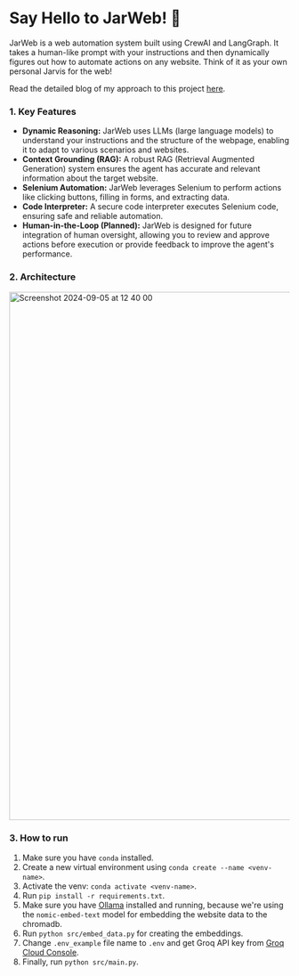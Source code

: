 # Say Hello to JarWeb! 👋

JarWeb is a web automation system built using CrewAI and LangGraph.  It takes a human-like prompt with your instructions and then dynamically figures out how to automate actions on any website. Think of it as your own personal Jarvis for the web!

Read the detailed blog of my approach to this project [here](https://haberdashery.vivekirl.space/private/interface-labs-assignment).

### 1. Key Features

- **Dynamic Reasoning:** JarWeb uses LLMs (large language models) to understand your instructions and the structure of the webpage, enabling it to adapt to various scenarios and websites.
- **Context Grounding (RAG):** A robust RAG (Retrieval Augmented Generation) system ensures the agent has accurate and relevant information about the target website.
- **Selenium Automation:**  JarWeb leverages Selenium to perform actions like clicking buttons, filling in forms, and extracting data. 
- **Code Interpreter:** A secure code interpreter executes Selenium code, ensuring safe and reliable automation. 
- **Human-in-the-Loop (Planned):**  JarWeb is designed for future integration of human oversight, allowing you to review and approve actions before execution or provide feedback to improve the agent's performance.
  
### 2. Architecture

<img width="949" alt="Screenshot 2024-09-05 at 12 40 00" src="https://github.com/user-attachments/assets/cdac58ac-91d4-485b-b3a5-127099e5fbae">

### 3. How to run

1. Make sure you have `conda` installed.
2. Create a new virtual environment using `conda create --name <venv-name>`.
3. Activate the venv: `conda activate <venv-name>`.
4. Run `pip install -r requirements.txt`.
5. Make sure you have [Ollama](https://ollama.com/download) installed and running, because we're using the `nomic-embed-text` model for embedding the website data to the chromadb.
6. Run `python src/embed_data.py` for creating the embeddings.
7. Change `.env_example` file name to `.env` and get Groq API key from [Groq Cloud Console](https://console.groq.com/). 
8. Finally, run `python src/main.py`. 


